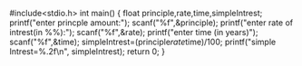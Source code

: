 #include<stdio.h>
int main()
{
    float principle,rate,time,simpleIntrest;
    printf("enter princple amount:");
    scanf("%f",&principle);
    printf("enter rate of intrest(in %%):");
    scanf("%f",&rate);
    printf("enter time (in years)");
    scanf("%f",&time);
    simpleIntrest=(principle*rate*time)/100;
    printf("simple Intrest=%.2f\n", simpleIntrest);
    return 0;
}
